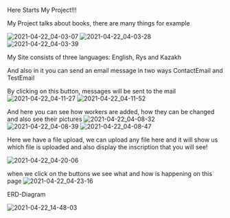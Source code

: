 



Here Starts My Project!!!

My Project talks about books, there are many things for example

![2021-04-22_04-03-07](https://user-images.githubusercontent.com/78431912/115626754-c0ddb100-a31f-11eb-9300-353d80f067f4.png)
![2021-04-22_04-03-28](https://user-images.githubusercontent.com/78431912/115626759-c2a77480-a31f-11eb-979c-35e79622986e.png)
![2021-04-22_04-03-39](https://user-images.githubusercontent.com/78431912/115626778-c804bf00-a31f-11eb-82b0-f452ccda8814.png)

My Site consists of three languages: English, Rys and Kazakh

And also in it you can send an email message in two ways ContactEmail and TestEmail


By clicking on this button, messages will be sent to the mail
![2021-04-22_04-11-27](https://user-images.githubusercontent.com/78431912/115627488-eae3a300-a320-11eb-9c89-bdb28ff14ef8.png)
![2021-04-22_04-11-52](https://user-images.githubusercontent.com/78431912/115627497-ee772a00-a320-11eb-8e81-94f20c260496.png)




And here you can see how workers are added, how they can be changed and also see their pictures
![2021-04-22_04-08-32](https://user-images.githubusercontent.com/78431912/115627683-3dbd5a80-a321-11eb-8baa-77c1926879fb.png)
![2021-04-22_04-08-39](https://user-images.githubusercontent.com/78431912/115627688-3f871e00-a321-11eb-81c9-7a0ce7c83b89.png)
![2021-04-22_04-08-47](https://user-images.githubusercontent.com/78431912/115627692-40b84b00-a321-11eb-9448-2fadbd8a9104.png)

Here we have a file upload, we can upload any file here and it will show us which file is uploaded and also display the inscription that you will see!

![2021-04-22_04-20-06](https://user-images.githubusercontent.com/78431912/115628204-174bef00-a322-11eb-8bee-adbfd72a3f8e.png)



when we click on the buttons we see what and how is happening on this page
![2021-04-22_04-23-16](https://user-images.githubusercontent.com/78431912/115628481-832e5780-a322-11eb-85a7-17755c1805b2.png)




ERD-Diagram

![2021-04-22_14-48-03](https://user-images.githubusercontent.com/78431912/115685207-d7185b00-a379-11eb-9aa1-d809d8dadb23.png)

